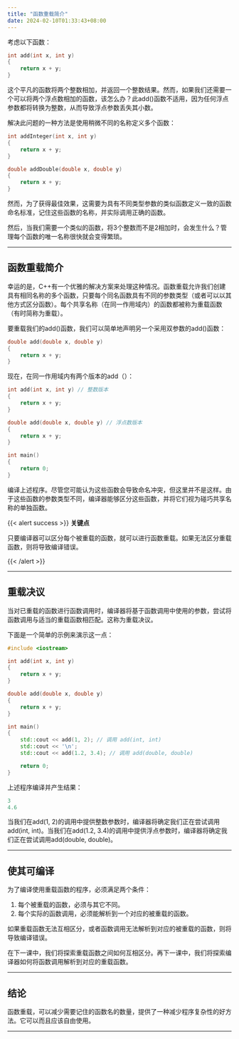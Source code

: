 ```yaml
---
title: "函数重载简介"
date: 2024-02-10T01:33:43+08:00
---
```


考虑以下函数：

```C++
int add(int x, int y)
{
    return x + y;
}
```

这个平凡的函数将两个整数相加，并返回一个整数结果。然而，如果我们还需要一个可以将两个浮点数相加的函数，该怎么办？此add()函数不适用，因为任何浮点参数都将转换为整数，从而导致浮点参数丢失其小数。

解决此问题的一种方法是使用稍微不同的名称定义多个函数：

```C++
int addInteger(int x, int y)
{
    return x + y;
}

double addDouble(double x, double y)
{
    return x + y;
}
```

然而，为了获得最佳效果，这需要为具有不同类型参数的类似函数定义一致的函数命名标准，记住这些函数的名称，并实际调用正确的函数。

然后，当我们需要一个类似的函数，将3个整数而不是2相加时，会发生什么？管理每个函数的唯一名称很快就会变得繁琐。

***
## 函数重载简介

幸运的是，C++有一个优雅的解决方案来处理这种情况。函数重载允许我们创建具有相同名称的多个函数，只要每个同名函数具有不同的参数类型（或者可以以其他方式区分函数）。每个共享名称（在同一作用域内）的函数都被称为重载函数（有时简称为重载）。

要重载我们的add()函数，我们可以简单地声明另一个采用双参数的add()函数：

```C++
double add(double x, double y)
{
    return x + y;
}
```

现在，在同一作用域内有两个版本的add（）：

```C++
int add(int x, int y) // 整数版本
{
    return x + y;
}

double add(double x, double y) // 浮点数版本
{
    return x + y;
}

int main()
{
    return 0;
}
```

编译上述程序。尽管您可能认为这些函数会导致命名冲突，但这里并不是这样。由于这些函数的参数类型不同，编译器能够区分这些函数，并将它们视为碰巧共享名称的单独函数。

{{< alert success >}}
**关键点**

只要编译器可以区分每个被重载的函数，就可以进行函数重载。如果无法区分重载函数，则将导致编译错误。

{{< /alert >}}

***
## 重载决议

当对已重载的函数进行函数调用时，编译器将基于函数调用中使用的参数，尝试将函数调用与适当的重载函数相匹配。这称为重载决议。

下面是一个简单的示例来演示这一点：

```C++
#include <iostream>

int add(int x, int y)
{
    return x + y;
}

double add(double x, double y)
{
    return x + y;
}

int main()
{
    std::cout << add(1, 2); // 调用 add(int, int)
    std::cout << '\n';
    std::cout << add(1.2, 3.4); // 调用 add(double, double)

    return 0;
}
```

上述程序编译并产生结果：

```C++
3
4.6
```

当我们在add(1, 2)的调用中提供整数参数时，编译器将确定我们正在尝试调用add(int, int)。当我们在add(1.2, 3.4)的调用中提供浮点参数时，编译器将确定我们正在尝试调用add(double, double)。

***
## 使其可编译

为了编译使用重载函数的程序，必须满足两个条件：

1. 每个被重载的函数，必须与其它不同。
2. 每个实际的函数调用，必须能解析到一个对应的被重载的函数。

如果重载函数无法互相区分，或者函数调用无法解析到对应的被重载的函数，则将导致编译错误。

在下一课中，我们将探索重载函数之间如何互相区分。再下一课中，我们将探索编译器如何将函数调用解析到对应的重载函数。

***
## 结论

函数重载，可以减少需要记住的函数名的数量，提供了一种减少程序复杂性的好方法。它可以而且应该自由使用。

***

